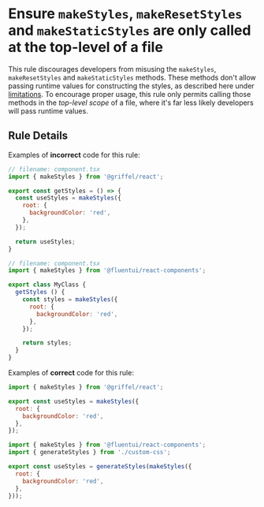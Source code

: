 # Ensure `makeStyles`, `makeResetStyles` and `makeStaticStyles` are only called at the top-level of a file

This rule discourages developers from misusing the `makeStyles`, `makeResetStyles` and `makeStaticStyles` methods. These methods don't allow passing runtime values for constructing the styles, as described here under [limitations](https://griffel.js.org/react/guides/limitations). To encourage proper usage, this rule only permits calling those methods in the _top-level scope_ of a file, where it's far less likely developers will pass runtime values.

## Rule Details

Examples of **incorrect** code for this rule:

```js
// filename: component.tsx
import { makeStyles } from '@griffel/react';

export const getStyles = () => {
  const useStyles = makeStyles({
    root: {
      backgroundColor: 'red',
    },
  });

  return useStyles;
}
```

```js
// filename: component.tsx
import { makeStyles } from '@fluentui/react-components';

export class MyClass {
  getStyles () {
    const styles = makeStyles({
      root: {
        backgroundColor: 'red',
      },
    });

    return styles;
  }
}
```

Examples of **correct** code for this rule:

```js
import { makeStyles } from '@griffel/react';

export const useStyles = makeStyles({
  root: {
    backgroundColor: 'red',
  },
});
```

```js
import { makeStyles } from '@fluentui/react-components';
import { generateStyles } from './custom-css';

export const useStyles = generateStyles(makeStyles({
  root: {
    backgroundColor: 'red',
  },
}));
```
